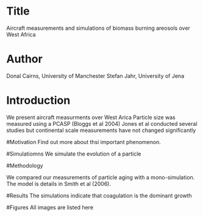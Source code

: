

# Title

Aircraft measurements and simulations of biomass burning areosols over West Africa


# Author
Donal Cairns, University of Manchester
Stefan Jahr, University of Jena

# Introduction
We present aircraft measurments over West Arica
Particle size was measured using a PCASP (Bloggs et al 2004)
Jones et al conducted several studies but continental scale measurements have not changed significantly

#Motivation
Find out more about thsi important phenomenon.

#Simulatiomns
We simulate the evolution of a particle

#Methodology 

We compared our measurements of particle aging with a mono-simulation. The model is details in Smith et al (2006).

#Results
The simulations indicate that coagulation is the dominant growth

#Figures
All images are listed here